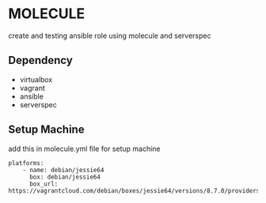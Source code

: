 # MOLECULE  
create and testing ansible role using molecule and serverspec

## Dependency
- virtualbox
- vagrant
- ansible
- serverspec

## Setup Machine
add this in molecule.yml file for setup machine  
```
platforms:
    - name: debian/jessie64
      box: debian/jessie64
      box_url: https://vagrantcloud.com/debian/boxes/jessie64/versions/8.7.0/providers/virtualbox.box
```
